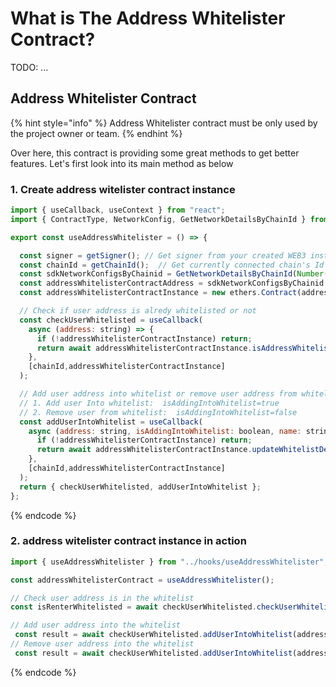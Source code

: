 # What is The Address Whitelister Contract?

TODO: ...


## Address Whitelister Contract

{% hint style="info" %}
Address Whitelister contract must be only used by the project owner or team.
{% endhint %}

Over here, this contract is providing some great methods to get better features.
Let's first look into its main method as below  

### 1. Create address witelister contract instance
```javascript
import { useCallback, useContext } from "react";
import { ContractType, NetworkConfig, GetNetworkDetailsByChainId } from "@nftsafe/sdk";

export const useAddressWhitelister = () => {

  const signer = getSigner(); // Get signer from your created WEB3 instance or provider 
  const chainId = getChainId();  // Get currently connected chain's Id from your created WEB3 instance or provider
  const sdkNetworkConfigsByChainid = GetNetworkDetailsByChainId(Number(chainId)); // Note: ChainId must be supported chainId
  const addressWhitelisterContractAddress = sdkNetworkConfigsByChainid.addressWhitelisterContractAddresses;
  const addressWhitelisterContractInstance = new ethers.Contract(addressWhitelisterContractAddress, AddressWhitelisterAbi, signer)

  // Check if user address is alredy whitelisted or not
  const checkUserWhitelisted = useCallback(
    async (address: string) => {
      if (!addressWhitelisterContractInstance) return;
      return await addressWhitelisterContractInstance.isAddressWhitelisted(address);
    },
    [chainId,addressWhitelisterContractInstance]
  );

  // Add user address into whitelist or remove user address from whitelist
  // 1. Add user Into whitelist:  isAddingIntoWhitelist=true 
  // 2. Remove user from whitelist:  isAddingIntoWhitelist=false 
  const addUserIntoWhitelist = useCallback(
    async (address: string, isAddingIntoWhitelist: boolean, name: string) => {
      if (!addressWhitelisterContractInstance) return;
      return await addressWhitelisterContractInstance.updateWhitelistDetails(address, isAddingIntoWhitelist, name);
    },
    [chainId,addressWhitelisterContractInstance]
  );
  return { checkUserWhitelisted, addUserIntoWhitelist };
};

```
{% endcode %}


### 2. address witelister contract instance in action

```javascript
import { useAddressWhitelister } from "../hooks/useAddressWhitelister";

const addressWhitelisterContract = useAddressWhitelister();

// Check user address is in the whitelist
const isRenterWhitelisted = await checkUserWhitelisted.checkUserWhitelisted(address)

// Add user address into the whitelist
 const result = await checkUserWhitelisted.addUserIntoWhitelist(address, true , name);
// Remove user address into the whitelist
 const result = await checkUserWhitelisted.addUserIntoWhitelist(address, false, name);
```
{% endcode %}